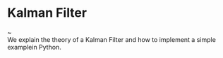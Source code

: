# Kalman Filter
~   
We explain the theory of a Kalman Filter and how to implement a simple examplein Python. 
